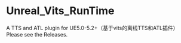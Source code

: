 # Unreal_Vits_RunTime
A TTS and ATL plugin for UE5.0-5.2+（基于vits的离线TTS和ATL插件）
Please see the Releases.

